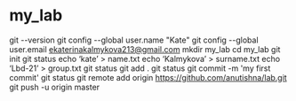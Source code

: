 # my_lab
git --version
git config --global user.name "Kate"
git config --global user.email ekaterinakalmykova213@gmail.com
mkdir my_lab
cd my_lab
git init
git status
echo ‘kate’ > name.txt 
echo ‘Kalmykova’ > surname.txt 
echo ‘Lbd-21’ > group.txt 
git status 
git add . 
git status
git commit -m 'my first commit'
git status
git remote add origin https://github.com/anutishna/lab.git 
git push -u origin master
